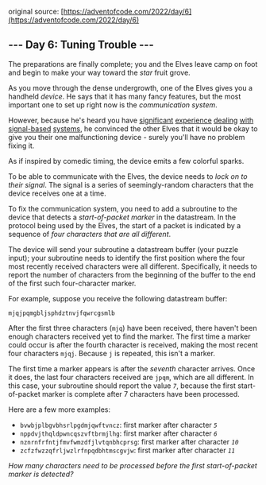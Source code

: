 original source: [https://adventofcode.com/2022/day/6](https://adventofcode.com/2022/day/6)
## --- Day 6: Tuning Trouble ---
The preparations are finally complete; you and the Elves leave camp on foot and begin to make your way toward the <em>star</em> fruit grove.

As you move through the dense undergrowth, one of the Elves gives you a handheld <em>device</em>. He says that it has many fancy features, but the most important one to set up right now is the <em>communication system</em>.

However, because he's heard you have [significant](/2016/day/6) [experience](/2016/day/25) [dealing](/2019/day/7) [with](/2019/day/9) [signal-based](/2019/day/16) [systems](/2021/day/25), he convinced the other Elves that it would be okay to give you their one malfunctioning device - surely you'll have no problem fixing it.

As if inspired by comedic timing, the device emits a few colorful sparks.

To be able to communicate with the Elves, the device needs to <em>lock on to their signal</em>. The signal is a series of seemingly-random characters that the device receives one at a time.

To fix the communication system, you need to add a subroutine to the device that detects a <em>start-of-packet marker</em> in the datastream. In the protocol being used by the Elves, the start of a packet is indicated by a sequence of <em>four characters that are all different</em>.

The device will send your subroutine a datastream buffer (your puzzle input); your subroutine needs to identify the first position where the four most recently received characters were all different. Specifically, it needs to report the number of characters from the beginning of the buffer to the end of the first such four-character marker.

For example, suppose you receive the following datastream buffer:

<pre>
<code>mjqjpqmgbljsphdztnvjfqwrcgsmlb</code>
</pre>

After the first three characters (<code>mjq</code>) have been received, there haven't been enough characters received yet to find the marker. The first time a marker could occur is after the fourth character is received, making the most recent four characters <code>mjqj</code>. Because <code>j</code> is repeated, this isn't a marker.

The first time a marker appears is after the <em>seventh</em> character arrives. Once it does, the last four characters received are <code>jpqm</code>, which are all different. In this case, your subroutine should report the value <code><em>7</em></code>, because the first start-of-packet marker is complete after 7 characters have been processed.

Here are a few more examples:


 - <code>bvwbjplbgvbhsrlpgdmjqwftvncz</code>: first marker after character <code><em>5</em></code>
 - <code>nppdvjthqldpwncqszvftbrmjlhg</code>: first marker after character <code><em>6</em></code>
 - <code>nznrnfrfntjfmvfwmzdfjlvtqnbhcprsg</code>: first marker after character <code><em>10</em></code>
 - <code>zcfzfwzzqfrljwzlrfnpqdbhtmscgvjw</code>: first marker after character <code><em>11</em></code>

<em>How many characters need to be processed before the first start-of-packet marker is detected?</em>


